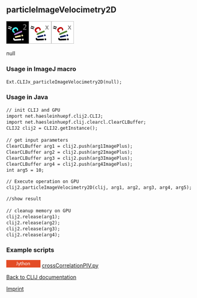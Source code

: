 ## particleImageVelocimetry2D
![Image](images/mini_clij2_logo.png)![Image](images/mini_clijx_logo.png)![Image](images/mini_clijx_logo.png)

null

### Usage in ImageJ macro
```
Ext.CLIJx_particleImageVelocimetry2D(null);
```


### Usage in Java
```
// init CLIJ and GPU
import net.haesleinhuepf.clij2.CLIJ;
import net.haesleinhuepf.clij.clearcl.ClearCLBuffer;
CLIJ2 clij2 = CLIJ2.getInstance();

// get input parameters
ClearCLBuffer arg1 = clij2.push(arg1ImagePlus);
ClearCLBuffer arg2 = clij2.push(arg2ImagePlus);
ClearCLBuffer arg3 = clij2.push(arg3ImagePlus);
ClearCLBuffer arg4 = clij2.push(arg4ImagePlus);
int arg5 = 10;
```

```
// Execute operation on GPU
clij2.particleImageVelocimetry2D(clij, arg1, arg2, arg3, arg4, arg5);
```

```
//show result

// cleanup memory on GPU
clij2.release(arg1);
clij2.release(arg2);
clij2.release(arg3);
clij2.release(arg4);
```




### Example scripts
<a href="https://github.com/clij/clij-advanced-filters/blob/master/src/main/jython/"><img src="images/language_jython.png" height="20"/></a> [crossCorrelationPIV.py](https://github.com/clij/clij-advanced-filters/blob/master/src/main/jython/crossCorrelationPIV.py)  


[Back to CLIJ documentation](https://clij.github.io/)

[Imprint](https://clij.github.io/imprint)
